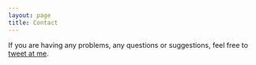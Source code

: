 ```yaml
---
layout: page
title: Contact
---
```


If you are having any problems, any questions or suggestions, feel free to [tweet at me](https://twitter.com/intent/tweet?text=%40Lewuathe).
